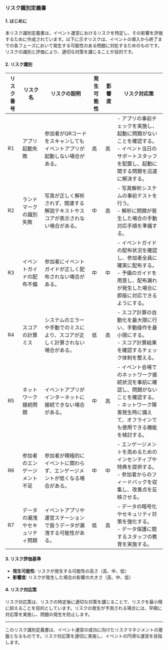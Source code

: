 ### リスク識別定義書

#### 1. はじめに

本リスク識別定義書は、イベント運営におけるリスクを特定し、その影響を評価するために作成されています。以下に示すリスクは、イベントの導入から終了までの各フェーズにおいて発生する可能性のある問題に対処するためのものです。リスクの識別と評価により、適切な対策を講じることが目的です。

#### 2. リスク識別

| リスク番号 | リスク名 | リスクの説明 | 発生可能性 | 影響度 | リスク対応策 |
|------------|----------|--------------|------------|--------|--------------|
| R1         | アプリ起動失敗 | 参加者がQRコードをスキャンしてもイベントアプリが起動しない場合がある。 | 高 | 高 | - アプリの事前チェックを実施し、起動に問題がないことを確認する。<br> - イベント当日のサポートスタッフを配置し、起動に関する問題を迅速に解決する。 |
| R2         | ランドマークの識別失敗 | 写真が正しく解析されず、関連する解説テキストやスコアが表示されない場合がある。 | 中 | 高 | - 写真解析システムの事前テストを行う。<br> - 解析に問題が発生した場合の手動対応手順を準備する。 |
| R3         | イベントガイドの配布不備 | 参加者にイベントガイドが正しく配布されない場合がある。 | 中 | 中 | - イベントガイドの配布状況を確認し、参加者全員に確実に配布する。<br> - 予備のガイドを用意し、配布漏れが発生した場合に即座に対応できるようにする。 |
| R4         | スコアの計算ミス | システムのエラーや手動でのミスにより、スコアが正しく計算されない場合がある。 | 低 | 高 | - スコア計算の自動化を最大限に行い、手動操作を最小限にする。<br> - スコア計算結果を確認するチェック体制を整える。 |
| R5         | ネットワーク接続問題 | イベントアプリがインターネットに接続できない場合がある。 | 中 | 高 | - イベント会場でのネットワーク接続状況を事前に確認し、問題がないことを確認する。<br> - ネットワーク障害発生時に備えて、オフラインでも使用できる機能を検討する。 |
| R6         | 参加者のエンゲージメント不足 | 参加者が積極的にイベントに関わらず、エンゲージメントが低くなる場合がある。 | 中 | 中 | - エンゲージメントを高めるためのインセンティブや特典を提供する。<br> - 参加者からのフィードバックを収集し、改善点を反映させる。 |
| R7         | データの漏洩やセキュリティ問題 | イベントアプリや運営ステーションで扱うデータが漏洩する可能性がある。 | 低 | 高 | - データの暗号化やセキュリティ対策を強化する。<br> - データ保護に関するスタッフの教育を実施する。 |

#### 3. リスク評価基準

- **発生可能性**: リスクが発生する可能性の高さ（高、中、低）
- **影響度**: リスクが発生した場合の影響の大きさ（高、中、低）

#### 4. リスク対応策

リスク対応策は、リスクの特定後に適切な対策を講じることで、リスクを最小限に抑えることを目的としています。リスクの発生が予測される場合には、早期に対応策を実施し、問題の発生を防止します。

---

このリスク識別定義書は、イベント運営の成功に向けたリスクマネジメントの基盤となるものです。リスク対応策を適切に実施し、イベントの円滑な運営を目指します。